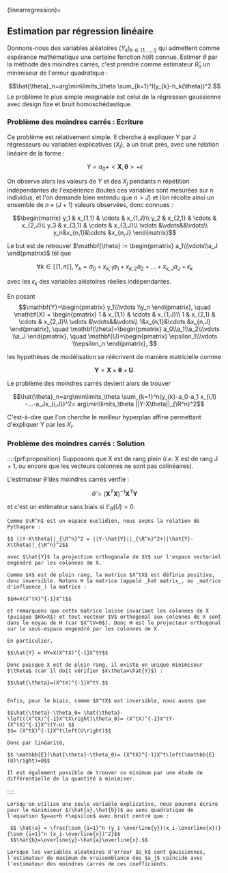(linearregression)=
## Estimation par régression linéaire
$\newcommand{\R}{\mathbb{R}}$
$\newcommand{\Q}{\mathbb{Q}}$
$\newcommand{\N}{\mathbb{N}}$

Donnons-nous des variables aléatoires $(Y_k)_{k \in \{1, . . . , l\}}$ qui admettent comme espérance mathématique une certaine fonction $h(\theta)$ connue. Estimer $\theta$ par la méthode des moindres carrés, c'est prendre comme estimateur $\hat{\theta}_n$ un minimiseur de l'erreur quadratique :

$$\hat{\theta}_n=arg\min\limits_\theta \sum_{k=1}^l(y_{k}-h_k(\theta))^2.$$
Le problème le plus simple imaginable est celui de la régression gaussienne avec design fixe et bruit homoschédastique.

### Problème des moindres carrés : Ecriture

Ce problème est relativement simple. Il cherche à expliquer Y par J régresseurs ou variables explicatives $(X_j)$, à un bruit près, avec une relation linéaire de la forme :

$$ Y= a_0+<\mathbf{X},\mathbf{\theta}> + \epsilon $$

On observe alors les valeurs de $Y$ et des $X_j$ pendants n répétition indépendantes de l'expérience (toutes ces variables sont mesurées sur n individus, et l'on demande bien entendu que $n>J$) et l’on récolte ainsi un ensemble de $n \times(J + 1)$ valeurs observées, donc connues :

$$\begin{matrix}
    y_1 & x_{1,1} & \cdots & x_{1,J}\\
    y_2 & x_{2,1} & \cdots & x_{2,J}\\
    y_3 & x_{3,1} & \cdots & x_{3,J}\\
    \vdots &\vdots&&\vdots\\
    y_n&x_{n,1}&\cdots &x_{n,J}
\end{matrix}$$

Le but est de retrouver $\mathbf{\theta} := \begin{pmatrix}
    a_1\\\vdots\\a_J
\end{pmatrix}$ tel que 

$$\forall k\in [\![1,n]\!], Y_k = a_0+ x_{k,1}a_1+ x_{k,2}a_2+...+x_{k,J}a_J + \epsilon_k$$

avec les $\epsilon_k$ des variables aléatoires réelles indépendantes. 

En posant 
$$\mathbf{Y}=\begin{pmatrix}
    y_1\\\vdots \\y_n
\end{pmatrix}, \quad \mathbf{X} = \begin{pmatrix}
    1 & x_{1,1} & \cdots & x_{1,J}\\
    1 & x_{2,1} & \cdots & x_{2,J}\\
    \vdots &\vdots&&\vdots\\
    1&x_{n,1}&\cdots &x_{n,J}
\end{pmatrix}, \quad \mathbf{\theta}=\begin{pmatrix}
    a_0\\a_1\\a_2\\\vdots \\a_J
\end{pmatrix}, \quad \mathbf{U}=\begin{pmatrix}
    \epsilon_1\\\vdots \\\epsilon_n
\end{pmatrix}, $$

les hypothèses de modélisation  se réécrivent de manière matricielle comme 

$$\mathbf{Y}=\mathbf{X}\times \mathbf{\theta} +\mathbf{U}.$$

Le problème des moindres carrés devient alors de trouver 

$$\hat{\theta}_n=arg\min\limits_\theta \sum_{k=1}^n(y_{k}-a_0-a_1 x_{i,1} -...-a_Jx_{i,J})^2= arg\min\limits_\theta ||Y-X\theta||_{\R^n}^2$$

C'est-à-dire que l'on cherche le meilleur hyperplan affine permettant d'expliquer Y par les $X_i$.

### Problème des moindres carrés : Solution


::::{prf:proposition}
Supposons que X est de rang plein (_i.e._ X est de rang J + 1, ou encore que les vecteurs colonnes ne sont pas colinéaires).

L'estimateur $\hat{\theta}$ des moindres carrés vérifie :

$$ \hat{\theta}=\left(\mathbf{X}^T\mathbf{X}\right)^{-1}\mathbf{X}^T \mathbf{Y}$$

et c'est un estimateur sans biais si $\mathbb{E}_{\theta}(U)=0$.

```{prf:proof}
Comme $\R^n$ est un espace euclidien, nous avons la relation de Pythagore :
 
$$ ||Y-X\theta||_{\R^n}^2 = ||Y-\hat{Y}||_{\R^n}^2+||\hat{Y}-X\theta||_{\R^n}^2$$

avec $\hat{Y}$ la projection orthogonale de $Y$ sur l'espace vectoriel engendré par les colonnes de X. 

Comme $X$ est de plein rang, la matrice $X^tX$ est définie positive, donc inversible. Notons H la matrice (appelé _hat matrix_, ou _matrice d'influence_) la matrice :

$$H=X(X^tX)^{-1}X^t$$

et remarquons que cette matrice laisse invariant les colonnes de X (puisque $HX=X$) et tout vecteur $V$ orthogonal aux colonnes de X sont dans le noyau de H (car $X^tV=0$). Donc H est le projecteur orthogonal sur le sous-espace engendré par les colonnes de X.

En particulier, 

$$\hat{Y} = HY=X(X^tX)^{-1}X^tY$$

Donc puisque X est de plein rang, il existe un unique minimiseur $\theta$ (car il doit vérifier $X\theta=\hat{Y}$) :

$$\hat{\theta}=(X^tX)^{-1}X^tY.$$


Enfin, pour le biais, comme $X^tX$ est inversible, nous avons que 

$$\hat{\theta}-\theta_0= \hat{\theta}-\left((X^tX)^{-1}X^tX\right)\theta_0)= (X^tX)^{-1}X^tY-(X^tX)^{-1}X^t(Y-U) $$
$$= (X^tX)^{-1}X^t\left(U\right)$$

Donc par linéarité, 

$$ \mathbb{E}(\hat{\theta}-\theta_0)= (X^tX)^{-1}X^t\left(\mathbb{E}(U)\right)=0$$
```

```{prf:remark}
Il est également possible de trouver ce minimum par une étude de différentielle de la quantité à minimiser.
```
::::


```{prf:remark} Cas particulier J=1 :
Lorsqu'on utilise une seule variable explicative, nous pouvons écrire pour le minimiseur $(\hat{a},\hat{b})$ au sens quadratique de l'equation $y=ax+b +\epsilon$ avec bruit centré que :
 
 $$ \hat{a} = \frac{\sum_{i=1}^n (y_i-\overline{y})(x_i-\overline{x})}{\sum_{i=1}^n (x_i-\overline{x})^2}$$
 $$\hat{b}=\overline{y}-\hat{a}\overline{x}.$$
```

```{prf:remark} 
Lorsque les variables aléatoires d'erreur $U_k$ sont gaussiennes, l’estimateur de maximum de vraisemblance des $a_j$ coïncide avec l’estimateur des moindres carrés de ces coefficients.
```
 
 
 